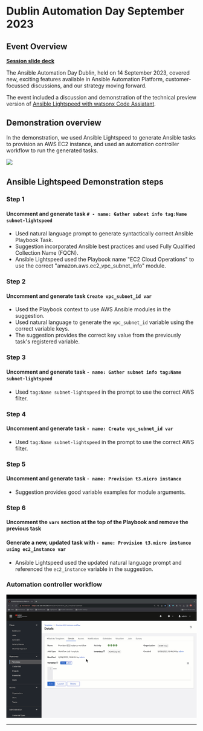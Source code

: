 # Dublin Automation Day September 2023

## Event Overview

[**Session slide deck**](../../assets/slides/dublin_automation_day_sep_2023.pdf)

The Ansible Automation Day Dublin, held on 14 September 2023, covered new, exciting features available in Ansible Automation Platform, customer-focussed discussions, and our strategy moving forward.

The event included a discussion and demonstration of the technical preview version of [Ansible Lightspeed with watsonx Code Assiatant](https://www.redhat.com/en/engage/ansible-lightspeed).

## Demonstration overview

In the demonstration, we used Ansible Lightspeed to generate Ansible tasks to provision an AWS EC2 instance, and used an automation controller workflow to run the generated tasks.

![](../../assets/img/dublin_automation_day_sep_2023/lightspeed_provision_aws_instance.gif)

## Ansible Lightspeed Demonstration steps

### Step 1

#### Uncomment and generate task `# - name: Gather subnet info tag:Name subnet-lightspeed`

- Used natural language prompt to generate syntactically correct Ansible Playbook Task.
- Suggestion incorporated Ansible best practices and used Fully Qualified Collection Name (FQCN).
- Ansible Lightspeed used the Playbook name "EC2 Cloud Operations" to use the correct "amazon.aws.ec2_vpc_subnet_info" module.

### Step 2

#### Uncomment and generate task `Create vpc_subnet_id var`

- Used the Playbook context to use AWS Ansible modules in the suggestion.
- Used natural language to generate the `vpc_subnet_id` variable using the correct variable keys.
- The suggestion provides the correct key value from the previously task's registered variable.

### Step 3

#### Uncomment and generate task `- name: Gather subnet info tag:Name subnet-lightspeed`

- Used `tag:Name subnet-lightspeed` in the prompt to use the correct AWS filter.

### Step 4

#### Uncomment and generate task `- name: Create vpc_subnet_id var`

- Used `tag:Name subnet-lightspeed` in the prompt to use the correct AWS filter.

### Step 5

#### Uncomment and generate task `- name: Provision t3.micro instance`

- Suggestion provides good variable examples for module arguments.

### Step 6

#### Uncomment the `vars` section at the top of the Playbook and remove the previous task

#### Generate a new, updated  task with  `- name: Provision t3.micro instance using ec2_instance var`

- Ansible Lightspeed used the updated natural language prompt and referenced the `ec2_instance` variable in the suggestion.


### Automation controller workflow

![](../../assets/img/dublin_automation_day_sep_2023/controller_workflow.gif)

---
